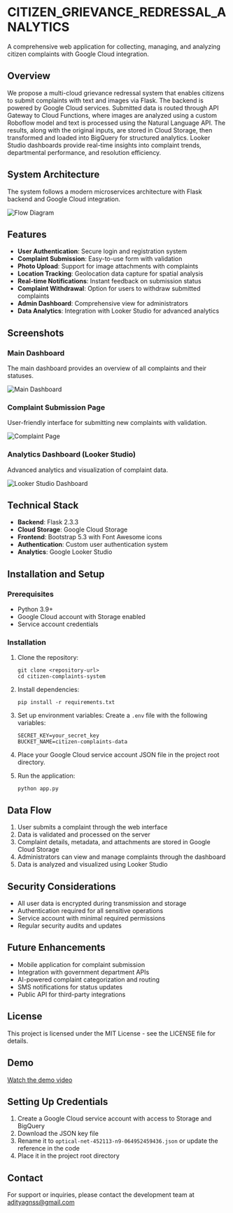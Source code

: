# CITIZEN_GRIEVANCE_REDRESSAL_ANALYTICS

A comprehensive web application for collecting, managing, and analyzing citizen complaints with Google Cloud integration.

## Overview

We propose a multi-cloud grievance redressal system that enables citizens to submit complaints with text and images via Flask. The backend is powered by Google Cloud services. Submitted data is routed through API Gateway to Cloud Functions, where images are analyzed using a custom Roboflow model and text is processed using the Natural Language API. The results, along with the original inputs, are stored in Cloud Storage, then transformed and loaded into BigQuery for structured analytics. Looker Studio dashboards provide real-time insights into complaint trends, departmental performance, and resolution efficiency.



## System Architecture

The system follows a modern microservices architecture with Flask backend and Google Cloud integration.

![Flow Diagram](./flowdiagram.png)

## Features

- **User Authentication**: Secure login and registration system
- **Complaint Submission**: Easy-to-use form with validation
- **Photo Upload**: Support for image attachments with complaints
- **Location Tracking**: Geolocation data capture for spatial analysis
- **Real-time Notifications**: Instant feedback on submission status
- **Complaint Withdrawal**: Option for users to withdraw submitted complaints
- **Admin Dashboard**: Comprehensive view for administrators
- **Data Analytics**: Integration with Looker Studio for advanced analytics

## Screenshots

### Main Dashboard
The main dashboard provides an overview of all complaints and their statuses.

![Main Dashboard](./maindashboard.png)

### Complaint Submission Page
User-friendly interface for submitting new complaints with validation.

![Complaint Page](./complaintpage.png)

### Analytics Dashboard (Looker Studio)
Advanced analytics and visualization of complaint data.

![Looker Studio Dashboard](./lookerstudio.png)

## Technical Stack

- **Backend**: Flask 2.3.3
- **Cloud Storage**: Google Cloud Storage
- **Frontend**: Bootstrap 5.3 with Font Awesome icons
- **Authentication**: Custom user authentication system
- **Analytics**: Google Looker Studio

## Installation and Setup

### Prerequisites
- Python 3.9+
- Google Cloud account with Storage enabled
- Service account credentials

### Installation

1. Clone the repository:
   ```
   git clone <repository-url>
   cd citizen-complaints-system
   ```

2. Install dependencies:
   ```
   pip install -r requirements.txt
   ```

3. Set up environment variables:
   Create a `.env` file with the following variables:
   ```
   SECRET_KEY=your_secret_key
   BUCKET_NAME=citizen-complaints-data
   ```

4. Place your Google Cloud service account JSON file in the project root directory.

5. Run the application:
   ```
   python app.py
   ```

## Data Flow

1. User submits a complaint through the web interface
2. Data is validated and processed on the server
3. Complaint details, metadata, and attachments are stored in Google Cloud Storage
4. Administrators can view and manage complaints through the dashboard
5. Data is analyzed and visualized using Looker Studio

## Security Considerations

- All user data is encrypted during transmission and storage
- Authentication required for all sensitive operations
- Service account with minimal required permissions
- Regular security audits and updates

## Future Enhancements

- Mobile application for complaint submission
- Integration with government department APIs
- AI-powered complaint categorization and routing
- SMS notifications for status updates
- Public API for third-party integrations

## License

This project is licensed under the MIT License - see the LICENSE file for details.

## Demo

[Watch the demo video](https://drive.google.com/file/d/1Rg56JY8utIWeV_nJKFgY0svGEnf2Z-Zb/view?usp=sharing)

## Setting Up Credentials

1. Create a Google Cloud service account with access to Storage and BigQuery
2. Download the JSON key file
3. Rename it to `optical-net-452113-n9-064952459436.json` or update the reference in the code
4. Place it in the project root directory

## Contact

For support or inquiries, please contact the development team at adityagnss@gmail.com
